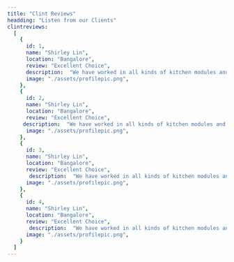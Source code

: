 ```yaml
---
title: "Clint Reviews"
headding: "Listen from our Clients"
clintreviews:
  [
    {
      id: 1,
      name: "Shirley Lin",
      location: "Bangalore",
      review: "Excellent Choice",
      description:  "We have worked in all kinds of kitchen modules and bring some of the trending designs in the market to make your kitchen get a classy and modern look",
      image: "./assets/profilepic.png",
    },
    {
      id: 2,
      name: "Shirley Lin",
      location: "Bangalore",
      review: "Excellent Choice",
     description:  "We have worked in all kinds of kitchen modules and bring some of the trending designs in the market to make your kitchen get a classy and modern look",
      image: "./assets/profilepic.png",
    },
    {
      id: 3,
      name: "Shirley Lin",
      location: "Bangalore",
      review: "Excellent Choice",
       description:  "We have worked in all kinds of kitchen modules and bring some of the trending designs in the market to make your kitchen get a classy and modern look",
      image: "./assets/profilepic.png",
    },
    {
      id: 4,
      name: "Shirley Lin",
      location: "Bangalore",
      review: "Excellent Choice",
       description:  "We have worked in all kinds of kitchen modules and bring some of the trending designs in the market to make your kitchen get a classy and modern look",
      image: "./assets/profilepic.png",
    }
  ]
---
```



